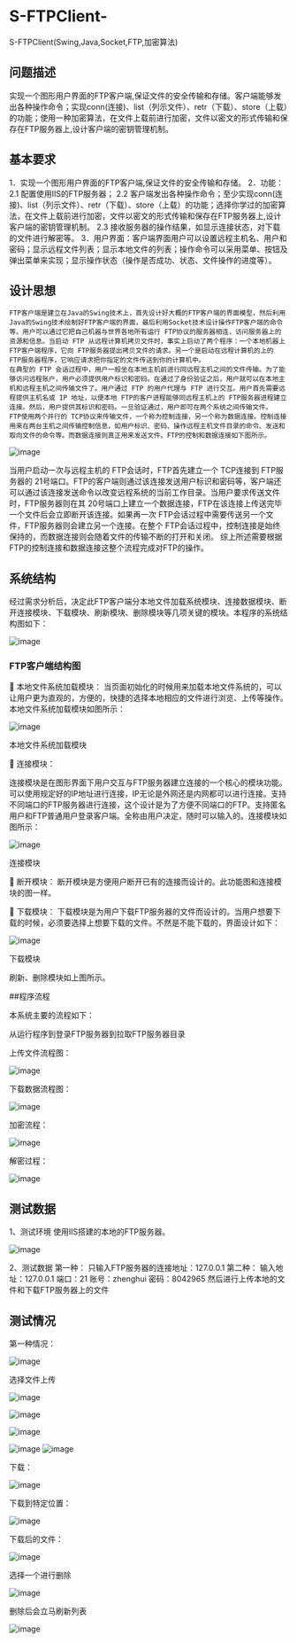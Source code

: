 # S-FTPClient-
S-FTPClient(Swing,Java,Socket,FTP,加密算法)

## 问题描述
   实现一个图形用户界面的FTP客户端,保证文件的安全传输和存储。客户端能够发出各种操作命令；实现conn(连接)、list（列示文件）、retr（下载）、store（上载）的功能；使用一种加密算法，在文件上载前进行加密，文件以密文的形式传输和保存在FTP服务器上,设计客户端的密钥管理机制。

## 基本要求
1．实现一个图形用户界面的FTP客户端,保证文件的安全传输和存储。
2．功能：
2.1 配置使用IIS的FTP服务器；
2.2 客户端发出各种操作命令；至少实现conn(连接)、list（列示文件）、retr（下载）、store（上载）的功能；选择你学过的加密算法，在文件上载前进行加密，文件以密文的形式传输和保存在FTP服务器上,设计客户端的密钥管理机制。
2.3 接收服务器的操作结果，如显示连接状态，对下载的文件进行解密等。
3．用户界面：客户端界面用户可以设置远程主机名、用户和密码；显示远程文件列表；显示本地文件的列表；操作命令可以采用菜单、按钮及弹出菜单来实现；显示操作状态（操作是否成功、状态、文件操作的进度等）。

## 设计思想
    FTP客户端是建立在Java的Swing技术上，首先设计好大概的FTP客户端的界面模型，然后利用Java的Swing技术绘制好FTP客户端的界面，最后利用Socket技术设计操作FTP客户端的命令等。用户可以通过它把自己机器与世界各地所有运行 FTP协议的服务器相连，访问服务器上的资源和信息。当启动 FTP 从远程计算机拷贝文件时，事实上启动了两个程序：一个本地机器上FTP客户端程序，它向 FTP服务器提出拷贝文件的请求。另一个是启动在远程计算机的上的 FTP服务器程序，它响应请求把你指定的文件传送到你的计算机中。
    在典型的 FTP 会话过程中，用户一般坐在本地主机前进行同远程主机之间的文件传输。为了能够访问远程账户，用户必须提供用户标识和密码。在通过了身份验证之后，用户就可以在本地主机和远程主机之间传输文件了。用户通过 FTP 的用户代理与 FTP 进行交互。用户首先需要远程提供主机名或 IP 地址，以便本地 FTP的客户进程能够同远程主机上的 FTP服务器进程建立连接。然后，用户提供其标识和密码。一旦验证通过，用户即可在两个系统之间传输文件。
    FTP使用两个并行的 TCP协议来传输文件，一个称为控制连接，另一个称为数据连接。控制连接用来在两台主机之间传输控制信息，如用户标识、密码、操作远程主机文件目录的命令、发送和取向文件的命令等。而数据连接则真正用来发送文件。FTP的控制和数据连接如下图所示。
  

![image](https://github.com/8042965/S-FTPClient-/blob/master/images/%E5%9B%BE1.png)


当用户启动一次与远程主机的 FTP会话时，FTP首先建立一个 TCP连接到 FTP服务器的 21号端口。FTP的客户端则通过该连接发送用户标识和密码等，客户端还可以通过该连接发送命令以改变远程系统的当前工作目录。当用户要求传送文件时，FTP服务器则在其 20号端口上建立一个数据连接，FTP在该连接上传送完毕一个文件后会立即断开该连接。如果再一次 FTP会话过程中需要传送另一个文件，FTP服务器则会建立另一个连接。在整个 FTP会话过程中，控制连接是始终保持的，而数据连接则会随着文件的传输不断的打开和关闭。
综上所述需要根据FTP的控制连接和数据连接这整个流程完成对FTP的操作。


## 系统结构

经过需求分析后，决定此FTP客户端分本地文件加载系统模块、连接数据模块、断开连接模块、下载模块、刷新模块、删除模块等几项关键的模块。本程序的系统结构图如下：

![image](https://github.com/8042965/S-FTPClient-/blob/master/images/%E5%9B%BE2.png)


### FTP客户端结构图


	本地文件系统加载模块：
当页面初始化的时候用来加载本地文件系统的，可以让用户更为直观的，方便的，快捷的选择本地相应的文件进行浏览、上传等操作。本地文件系统加载模块如图所示：


![image](https://github.com/8042965/S-FTPClient-/blob/master/images/%E5%9B%BE3.png)


本地文件系统加载模块


	连接模块：

连接模块是在图形界面下用户交互与FTP服务器建立连接的一个核心的模块功能。可以使用规定好的IP地址进行连接，IP无论是外网还是内网都可以进行连接。支持不同端口的FTP服务器进行连接，这个设计是为了方便不同端口的FTP。支持匿名用户和FTP普通用户登录客户端。全称由用户决定，随时可以输入的。连接模块如图所示：


![image](https://github.com/8042965/S-FTPClient-/blob/master/images/%E5%9B%BE4.png)


连接模块


	断开模块：
断开模块是方便用户断开已有的连接而设计的。此功能图和连接模块的图一样。

	下载模块：
下载模块是为用户下载FTP服务器的文件而设计的。当用户想要下载的时候，必须要选择上想要下载的文件。不然是不能下载的，界面设计如下：


![image](https://github.com/8042965/S-FTPClient-/blob/master/images/%E5%9B%BE5.png)


下载模块


刷新、删除模块如上图所示。

##程序流程

本系统主要的流程如下：

从运行程序到登录FTP服务器到拉取FTP服务器目录

上传文件流程图：


![image](https://github.com/8042965/S-FTPClient-/blob/master/images/%E5%9B%BE6.png)


下载数据流程图：

![image](https://github.com/8042965/S-FTPClient-/blob/master/images/%E5%9B%BE7.png)


加密流程：

![image](https://github.com/8042965/S-FTPClient-/blob/master/images/%E5%9B%BE8.png)


解密过程：

![image](https://github.com/8042965/S-FTPClient-/blob/master/images/%E5%9B%BE9.png)


## 测试数据

1、测试环境
  使用IIS搭建的本地的FTP服务器。
  
  ![image](https://github.com/8042965/S-FTPClient-/blob/master/images/%E5%9B%BE10.png)

  
2、测试数据
  第一种：
    只输入FTP服务器的连接地址：127.0.0.1
  第二种：
    输入地址：127.0.0.1
    端口：21
    账号：zhenghui
    密码：8042965
然后进行上传本地的文件和下载FTP服务器上的文件

## 测试情况

第一种情况：

![image](https://github.com/8042965/S-FTPClient-/blob/master/images/%E5%9B%BE11.png)


选择文件上传

![image](https://github.com/8042965/S-FTPClient-/blob/master/images/%E5%9B%BE12.png)


![image](https://github.com/8042965/S-FTPClient-/blob/master/images/%E5%9B%BE13.png)


![image](https://github.com/8042965/S-FTPClient-/blob/master/images/%E5%9B%BE14.png)


![image](https://github.com/8042965/S-FTPClient-/blob/master/images/%E5%9B%BE15.png)
![image](https://github.com/8042965/S-FTPClient-/blob/master/images/%E5%9B%BE16.png)




下载：


![image](https://github.com/8042965/S-FTPClient-/blob/master/images/%E5%9B%BE17.png)

下载到特定位置：


![image](https://github.com/8042965/S-FTPClient-/blob/master/images/%E5%9B%BE18.png)

下载后的文件：

![image](https://github.com/8042965/S-FTPClient-/blob/master/images/%E5%9B%BE19.png)

选择一个进行删除

![image](https://github.com/8042965/S-FTPClient-/blob/master/images/%E5%9B%BE20.png)

删除后会立马刷新列表


![image](https://github.com/8042965/S-FTPClient-/blob/master/images/%E5%9B%BE21.png)


















